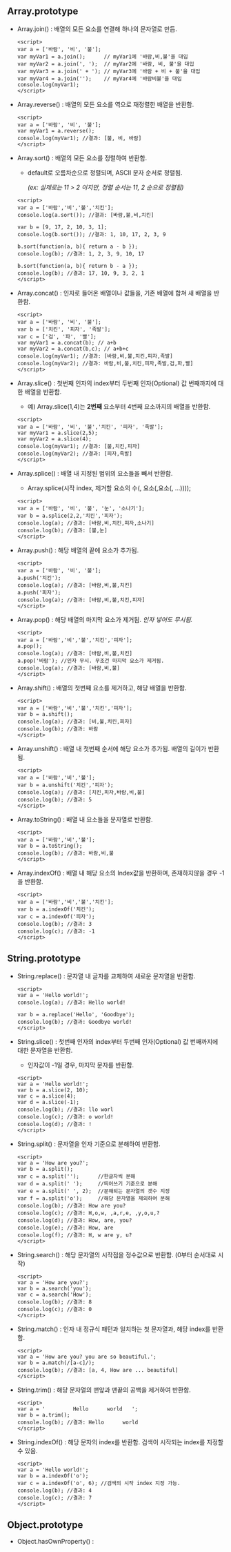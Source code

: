 ## Array.prototype

- Array.join() : 배열의 모든 요소를 연결해 하나의 문자열로 만듬.

  ```
  <script>
  var a = ['바람', '비', '불'];
  var myVar1 = a.join();      // myVar1에 '바람,비,불'을 대입
  var myVar2 = a.join(', ');  // myVar2에 '바람, 비, 불'을 대입
  var myVar3 = a.join(' + '); // myVar3에 '바람 + 비 + 불'을 대입
  var myVar4 = a.join('');    // myVar4에 '바람비불'을 대입
  console.log(myVar1);
  </script>
  ```

- Array.reverse() : 배열의 모든 요소를 역으로 재정렬한 배열을 반환함.

  ```
  <script>
  var a = ['바람', '비', '불'];
  var myVar1 = a.reverse();
  console.log(myVar1); //결과: [불, 비, 바람]
  </script>
  ```

- Array.sort() : 배열의 모든 요소를 정렬하여 반환함.

  - default로 오름차순으로 정렬되며, ASCII 문자 순서로 정렬됨.

    *(ex: 실제로는 11 > 2 이지만, 정렬 순서는 11, 2 순으로 정렬됨)*

  ```
  <script>
  var a = ['바람','비','불','치킨'];
  console.log(a.sort()); //결과: [바람,불,비,치킨]

  var b = [9, 17, 2, 10, 3, 1];
  console.log(b.sort()); //결과: 1, 10, 17, 2, 3, 9

  b.sort(function(a, b){ return a - b });
  console.log(b); //결과: 1, 2, 3, 9, 10, 17

  b.sort(function(a, b){ return b - a });
  console.log(b); //결과: 17, 10, 9, 3, 2, 1
  </script>
  ```

- Array.concat() : 인자로 들어온 배열이나 값들을, 기존 배열에 합쳐 새 배열을 반환함.

  ```
  <script>
  var a = ['바람', '비', '불'];
  var b = ['치킨', '피자', '족발'];
  var c = ['검', '파', '빨'];
  var myVar1 = a.concat(b); // a+b
  var myVar2 = a.concat(b,c); // a+b+c
  console.log(myVar1); //결과: [바람,비,불,치킨,피자,족발]
  console.log(myVar2); //결과: 바람,비,불,치킨,피자,족발,검,파,빨]
  </script>
  ```

- Array.slice() : 첫번째 인자의 index부터 두번째 인자(Optional) 값 번째까지에 대한 배열을 반환함.

  - 예) Array.slice(1,4)는 **2번째** 요소부터 4번째 요소까지의 배열을 반환함.

  ```
  <script>
  var a = ['바람', '비', '불','치킨', '피자', '족발'];
  var myVar1 = a.slice(2,5);
  var myVar2 = a.slice(4);
  console.log(myVar1); //결과: [불,치킨,피자]
  console.log(myVar2); //결과: [피자,족발]
  </script>
  ```

- Array.splice() : 배열 내 지정된 범위의 요소들을 빼서 반환함.

  - Array.splice(시작 index, 제거할 요소의 수(, 요소(,요소(, ...))));

  ```
  <script>
  var a = ['바람', '비', '불', '눈', '소나기'];
  var b = a.splice(2,2,'치킨','피자');
  console.log(a); //결과: [바람,비,치킨,피자,소나기]
  console.log(b); //결과: [불,눈]
  </script>
  ```

- Array.push() : 해당 배열의 끝에 요소가 추가됨.

  ```
  <script>
  var a = ['바람', '비', '불'];
  a.push('치킨');
  console.log(a); //결과: [바람,비,불,치킨]
  a.push('피자');
  console.log(a); //결과: [바람,비,불,치킨,피자]
  </script>
  ```

- Array.pop() : 해당 배열의 마지막 요소가 제거됨. *인자 넣어도 무시됨.*

  ```
  <script>
  var a = ['바람','비','불','치킨','피자'];
  a.pop();
  console.log(a); //결과: [바람,비,불,치킨]
  a.pop('바람'); //인자 무시. 무조건 마지막 요소가 제거됨.
  console.log(a); //결과: [바람,비,불]
  </script>
  ```

- Array.shift() : 배열의 첫번째 요소를 제거하고, 해당 배열을 반환함.

  ```
  <script>
  var a = ['바람','비','불','치킨','피자'];
  var b = a.shift();
  console.log(a); //결과: [비,불,치킨,피자]
  console.log(b); //결과: 바람
  </script>
  ```

- Array.unshift() : 배열 내 첫번째 순서에 해당 요소가 추가됨. 배열의 길이가 반환됨.

  ```
  <script>
  var a = ['바람','비','불'];
  var b = a.unshift('치킨','피자');
  console.log(a); //결과: [치킨,피자,바람,비,불]
  console.log(b); //결과: 5
  </script>
  ```

- Array.toString() : 배열 내 요소들을 문자열로 반환함.

  ```
  <script>
  var a = ['바람','비','불'];
  var b = a.toString();
  console.log(b); //결과: 바람,비,불
  </script>
  ```

- Array.indexOf() : 배열 내 해당 요소의 Index값을 반환하며, 존재하지않을 경우 -1을 반환함.

  ```
  <script>
  var a = ['바람','비','불','치킨'];
  var b = a.indexOf('치킨');
  var c = a.indexOf('피자');
  console.log(b); //결과: 3
  console.log(c); //결과: -1
  </script>
  ```

## String.prototype

- String.replace() : 문자열 내 글자를 교체하여 새로운 문자열을 반환함.

  ```
  <script>
  var a = 'Hello world!';
  console.log(a); //결과: Hello world!

  var b = a.replace('Hello', 'Goodbye');
  console.log(b); //결과: Goodbye world!
  </script>
  ```

- String.slice() : 첫번째 인자의 index부터 두번째 인자(Optional) 값 번째까지에 대한 문자열을 반환함.

  - 인자값이 -1일 경우, 마지막 문자를 반환함.

  ```
  <script>
  var a = 'Hello world!';
  var b = a.slice(2, 10);
  var c = a.slice(4);
  var d = a.slice(-1);
  console.log(b); //결과: llo worl
  console.log(c); //결과: o world!
  console.log(d); //결과: !
  </script>
  ```


- String.split() : 문자열을 인자 기준으로 분해하여 반환함.

  ```
  <script>
  var a = 'How are you?';
  var b = a.split();
  var c = a.split(''); 		//한글자씩 분해
  var d = a.split(' ');		//띄어쓰기 기준으로 분해
  var e = a.split(' ', 2);	//분해되는 문자열의 갯수 지정
  var f = a.split('o');		//해당 문자열을 제외하여 분해
  console.log(b); //결과: How are you?
  console.log(c); //결과: H,o,w, ,a,r,e, ,y,o,u,?
  console.log(d); //결과: How, are, you?
  console.log(e); //결과: How, are
  console.log(f); //결과: H, w are y, u?
  </script>
  ```

- String.search() : 해당 문자열의 시작점을 정수값으로 반환함. (0부터 순서대로 시작)

  ```
  <script>
  var a = 'How are you?';
  var b = a.search('you');
  var c = a.search('How');
  console.log(b); //결과: 8
  console.log(c); //결과: 0
  </script>
  ```

- String.match() : 인자 내 정규식 패턴과 일치하는 첫 문자열과, 해당 index를 반환함.

  ```
  <script>
  var a = 'How are you? you are so beautiful.';
  var b = a.match(/[a-c]/);
  console.log(b); //결과: [a, 4, How are ... beautiful]
  </script>
  ```

- String.trim() : 해당 문자열의 맨앞과 맨끝의 공백을 제거하여 반환함.

  ```
  <script>
  var a = '         Hello      world   ';
  var b = a.trim();
  console.log(b); //결과: Hello      world
  </script>
  ```

- String.indexOf() : 해당 문자의 index를 반환함. 검색이 시작되는 index를 지정할 수 있음.

  ```
  <script>
  var a = 'Hello world!';
  var b = a.indexOf('o');
  var c = a.indexOf('o', 6); //검색의 시작 index 지정 가능.
  console.log(b); //결과: 4
  console.log(c); //결과: 7
  </script>
  ```

## Object.prototype

- Object.hasOwnProperty() :

  ```

  ```